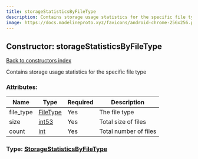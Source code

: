 ```yaml
---
title: storageStatisticsByFileType
description: Contains storage usage statistics for the specific file type
image: https://docs.madelineproto.xyz/favicons/android-chrome-256x256.png
---
```

## Constructor: storageStatisticsByFileType  
[Back to constructors index](index.md)



Contains storage usage statistics for the specific file type

### Attributes:

| Name     |    Type       | Required | Description |
|----------|---------------|----------|-------------|
|file\_type|[FileType](../types/FileType.md) | Yes|The file type|
|size|[int53](../types/int53.md) | Yes|Total size of files|
|count|[int](../types/int.md) | Yes|Total number of files|



### Type: [StorageStatisticsByFileType](../types/StorageStatisticsByFileType.md)


